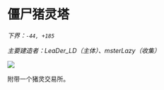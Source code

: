 # 僵尸猪灵塔

*下界：`-44, +185`*

*主要建造者：LeaDer_LD（主体）、msterLazy（收集）*

![](https://i.ibb.co/6PKs3Ps/image.jpg)

附带一个猪灵交易所。
